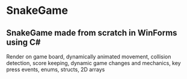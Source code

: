 # SnakeGame
## SnakeGame made from scratch in WinForms using C#

Render on game board, dynamically animated movement, collision detection, score keeping, dynamic game changes and mechanics, key press events, enums, structs, 2D arrays
